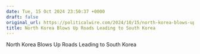 ```yaml
---
date: Tue, 15 Oct 2024 23:50:37 +0000
draft: false
original_url: https://politicalwire.com/2024/10/15/north-korea-blows-up-roads-leading-to-south-korea/
title: North Korea Blows Up Roads Leading to South Korea
---
```


North Korea Blows Up Roads Leading to South Korea
